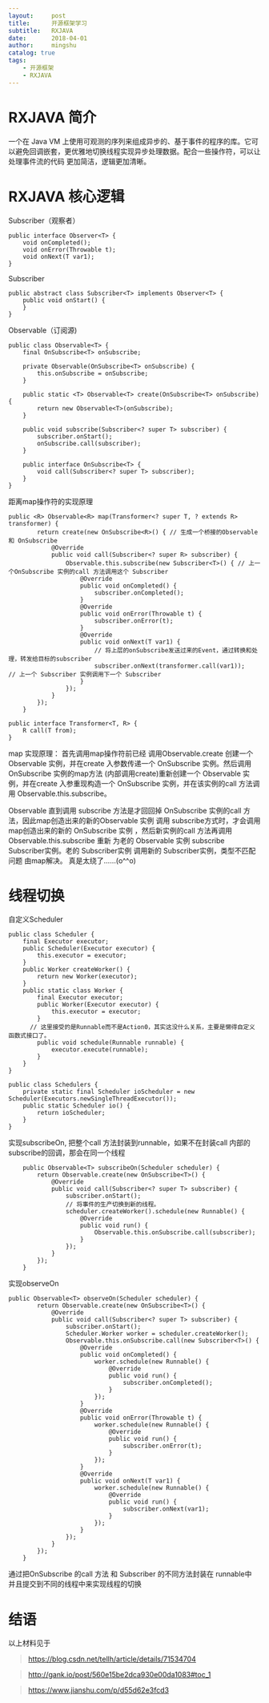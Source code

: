 ```yaml
---
layout:     post
title:      开源框架学习
subtitle:   RXJAVA
date:       2018-04-01
author:     mingshu
catalog: true
tags:
    - 开源框架
    - RXJAVA
---
```


# RXJAVA 简介
一个在 Java VM 上使用可观测的序列来组成异步的、基于事件的程序的库。它可以避免回调嵌套，更优雅地切换线程实现异步处理数据。配合一些操作符，可以让处理事件流的代码
更加简洁，逻辑更加清晰。
# RXJAVA 核心逻辑
Subscriber（观察者）
```
public interface Observer<T> {
    void onCompleted();
    void onError(Throwable t);
    void onNext(T var1);
}
```
Subscriber
```
public abstract class Subscriber<T> implements Observer<T> {
    public void onStart() {
    }
}
```
Observable（订阅源)
```
public class Observable<T> {
    final OnSubscribe<T> onSubscribe;

    private Observable(OnSubscribe<T> onSubscribe) {
        this.onSubscribe = onSubscribe;
    }

    public static <T> Observable<T> create(OnSubscribe<T> onSubscribe) {
        return new Observable<T>(onSubscribe);
    }

    public void subscribe(Subscriber<? super T> subscriber) {
        subscriber.onStart();
        onSubscribe.call(subscriber);
    }

    public interface OnSubscribe<T> {
        void call(Subscriber<? super T> subscriber);
    }
}
```
距离map操作符的实现原理
```
public <R> Observable<R> map(Transformer<? super T, ? extends R> transformer) {
        return create(new OnSubscribe<R>() { // 生成一个桥接的Observable和 OnSubscribe
            @Override
            public void call(Subscriber<? super R> subscriber) {
                Observable.this.subscribe(new Subscriber<T>() { // 上一个OnSubscribe 实例的call 方法调用这个 Subscriber
                    @Override
                    public void onCompleted() {
                        subscriber.onCompleted();
                    }
                    @Override
                    public void onError(Throwable t) {
                        subscriber.onError(t);
                    }
                    @Override
                    public void onNext(T var1) {
                        // 将上层的onSubscribe发送过来的Event，通过转换和处理，转发给目标的subscriber
                        subscriber.onNext(transformer.call(var1));   // 上一个 Subscriber 实例调用下一个 Subscriber
                    }
                });
            }
        });
    }

public interface Transformer<T, R> {
    R call(T from);
}
```
map 实现原理：
首先调用map操作符前已经 调用Observable.create 创建一个 Observable 实例，并在create 入参数传递一个 OnSubscribe 实例。然后调用 OnSubscribe 实例的map方法 (内部调用create)重新创建一个
Observable 实例，并在create 入参重现构造一个 OnSubscribe 实例，并在该实例的call 方法调用 Observable.this.subscribe。

Observable 直到调用 subscribe 方法是才回回掉 OnSubscribe 实例的call 方法，因此map创造出来的新的Observable 实例 调用 subscribe方式时，才会调用map创造出来的新的 OnSubscribe 实例
，然后新实例的call 方法再调用 Observable.this.subscribe 重新 为老的 Observable 实例 subscribe Subscriber实例。老的 Subscriber实例 调用新的 Subscriber实例，类型不匹配问题
由map解决。 真是太绕了……(o^^o)
# 线程切换 
自定义Scheduler
```
public class Scheduler {
    final Executor executor;
    public Scheduler(Executor executor) {
        this.executor = executor;
    }
    public Worker createWorker() {
        return new Worker(executor);
    }
    public static class Worker {
        final Executor executor;
        public Worker(Executor executor) {
            this.executor = executor;
        }
      // 这里接受的是Runnable而不是Action0，其实这没什么关系，主要是懒得自定义函数式接口了。
        public void schedule(Runnable runnable) {
            executor.execute(runnable);
        }
    }
}

public class Schedulers {
    private static final Scheduler ioScheduler = new Scheduler(Executors.newSingleThreadExecutor());
    public static Scheduler io() {
        return ioScheduler;
    }
}
```

实现subscribeOn, 把整个call 方法封装到runnable，如果不在封装call 内部的 subscribe的回调，那会在同一个线程
```
    public Observable<T> subscribeOn(Scheduler scheduler) {
        return Observable.create(new OnSubscribe<T>() {
            @Override
            public void call(Subscriber<? super T> subscriber) {
                subscriber.onStart();
                // 将事件的生产切换到新的线程。
                scheduler.createWorker().schedule(new Runnable() {
                    @Override
                    public void run() {
                        Observable.this.onSubscribe.call(subscriber);
                    }
                });
            }
        });
    }
```
实现observeOn
```
public Observable<T> observeOn(Scheduler scheduler) {
        return Observable.create(new OnSubscribe<T>() {
            @Override
            public void call(Subscriber<? super T> subscriber) {
                subscriber.onStart();
                Scheduler.Worker worker = scheduler.createWorker();
                Observable.this.onSubscribe.call(new Subscriber<T>() {
                    @Override
                    public void onCompleted() {
                        worker.schedule(new Runnable() {
                            @Override
                            public void run() {
                                subscriber.onCompleted();
                            }
                        });
                    }
                    @Override
                    public void onError(Throwable t) {
                        worker.schedule(new Runnable() {
                            @Override
                            public void run() {
                                subscriber.onError(t);
                            }
                        });
                    }
                    @Override
                    public void onNext(T var1) {
                        worker.schedule(new Runnable() {
                            @Override
                            public void run() {
                                subscriber.onNext(var1);
                            }
                        });
                    }
                });
            }
        });
    }
```

通过把OnSubscribe 的call 方法 和 Subscriber 的不同方法封装在 runnable中 并且提交到不同的线程中来实现线程的切换

# 结语
以上材料见于 
> https://blog.csdn.net/tellh/article/details/71534704

> http://gank.io/post/560e15be2dca930e00da1083#toc_1

> https://www.jianshu.com/p/d55d62e3fcd3